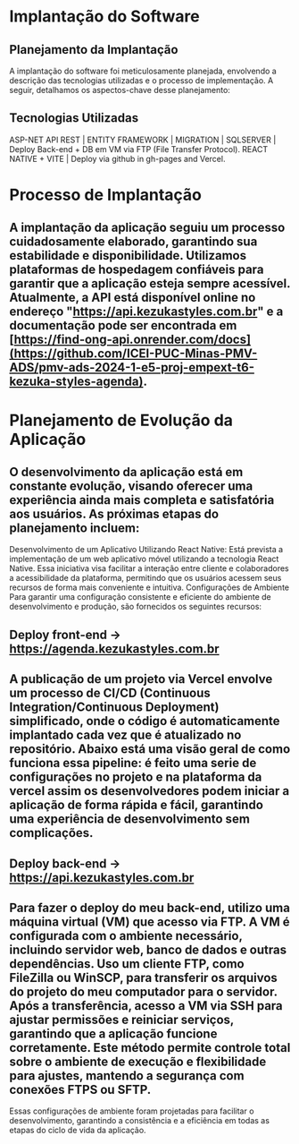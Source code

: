 # Implantação do Software

## Planejamento da Implantação 

A implantação do software foi meticulosamente planejada, envolvendo a descrição das tecnologias utilizadas e o processo de implementação. A seguir, detalhamos os aspectos-chave desse planejamento:

## Tecnologias Utilizadas

ASP-NET API REST | ENTITY FRAMEWORK | MIGRATION | SQLSERVER | Deploy Back-end + DB em VM via FTP (File Transfer Protocol).
REACT NATIVE + VITE | Deploy via github in gh-pages and Vercel.

# Processo de Implantação

## A implantação da aplicação seguiu um processo cuidadosamente elaborado, garantindo sua estabilidade e disponibilidade. Utilizamos plataformas de hospedagem confiáveis para garantir que a aplicação esteja sempre acessível. Atualmente, a API está disponível online no endereço "https://api.kezukastyles.com.br" e a documentação pode ser encontrada em [https://find-ong-api.onrender.com/docs](https://github.com/ICEI-PUC-Minas-PMV-ADS/pmv-ads-2024-1-e5-proj-empext-t6-kezuka-styles-agenda).

# Planejamento de Evolução da Aplicação

## O desenvolvimento da aplicação está em constante evolução, visando oferecer uma experiência ainda mais completa e satisfatória aos usuários. As próximas etapas do planejamento incluem:

Desenvolvimento de um Aplicativo Utilizando React Native: Está prevista a implementação de um web aplicativo móvel utilizando a tecnologia React Native. Essa iniciativa visa facilitar a interação entre cliente e colaboradores a acessibilidade da plataforma, permitindo que os usuários acessem seus recursos de forma mais conveniente e intuitiva.
Configurações de Ambiente
Para garantir uma configuração consistente e eficiente do ambiente de desenvolvimento e produção, são fornecidos os seguintes recursos:

## Deploy front-end -> https://agenda.kezukastyles.com.br

## A publicação de um projeto via Vercel envolve um processo de CI/CD (Continuous Integration/Continuous Deployment) simplificado, onde o código é automaticamente implantado cada vez que é atualizado no repositório. Abaixo está uma visão geral de como funciona essa pipeline: é feito uma serie de configurações no projeto e na plataforma da vercel assim os desenvolvedores podem iniciar a aplicação de forma rápida e fácil, garantindo uma experiência de desenvolvimento sem complicações.

## Deploy back-end -> https://api.kezukastyles.com.br

## Para fazer o deploy do meu back-end, utilizo uma máquina virtual (VM) que acesso via FTP. A VM é configurada com o ambiente necessário, incluindo servidor web, banco de dados e outras dependências. Uso um cliente FTP, como FileZilla ou WinSCP, para transferir os arquivos do projeto do meu computador para o servidor. Após a transferência, acesso a VM via SSH para ajustar permissões e reiniciar serviços, garantindo que a aplicação funcione corretamente. Este método permite controle total sobre o ambiente de execução e flexibilidade para ajustes, mantendo a segurança com conexões FTPS ou SFTP.

Essas configurações de ambiente foram projetadas para facilitar o desenvolvimento, garantindo a consistência e a eficiência em todas as etapas do ciclo de vida da aplicação.
